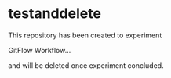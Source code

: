# testanddelete

This repository has been created to experiment 

GitFlow Workflow...

and will be deleted once experiment concluded.

